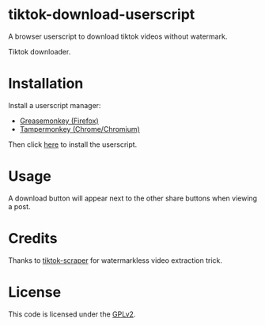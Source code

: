 # tiktok-download-userscript
A browser userscript to download tiktok videos without watermark.

Tiktok downloader.

# Installation
Install a userscript manager:

  * [Greasemonkey (Firefox)](https://addons.mozilla.org/en-US/firefox/addon/greasemonkey/)
  * [Tampermonkey (Chrome/Chromium)](https://chrome.google.com/webstore/detail/tampermonkey/dhdgffkkebhmkfjojejmpbldmpobfkfo)

Then click [here](https://github.com/Zipdox/tiktok-download-userscript/raw/master/tiktok-dl.user.js) to install the userscript.

# Usage
A download button will appear next to the other share buttons when viewing a post.

# Credits
Thanks to [tiktok-scraper](https://github.com/drawrowfly/tiktok-scraper) for watermarkless video extraction trick.

# License
This code is licensed under the [GPLv2](https://www.gnu.org/licenses/old-licenses/gpl-2.0.html).